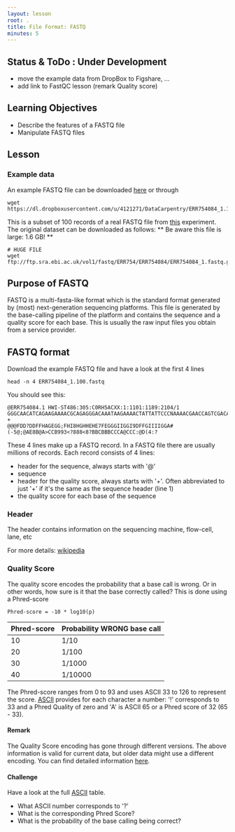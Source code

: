 ```yaml
---
layout: lesson
root: .
title: File Format: FASTQ
minutes: 5
---
```


## Status & ToDo : Under Development
    
* move the example data from DropBox to Figshare, ...
* add link to FastQC lesson (remark Quality score)

## Learning Objectives 

* Describe the features of a FASTQ file
* Manipulate FASTQ files

## Lesson 

### Example data

An example FASTQ file can be downloaded [here](https://dl.dropboxusercontent.com/u/4121271/DataCarpentry/ERR754084_1.100.fastq) or through 
    
```
wget https://dl.dropboxusercontent.com/u/4121271/DataCarpentry/ERR754084_1.100.fastq
```

This is a subset of 100 records of a real FASTQ file from [this](http://www.ebi.ac.uk/arrayexpress/experiments/E-MTAB-3279) experiment. The original dataset can be downloaded as follows: ** Be aware this file is large: 1.6 GB! **
    
```
# HUGE FILE
wget ftp://ftp.sra.ebi.ac.uk/vol1/fastq/ERR754/ERR754084/ERR754084_1.fastq.gz
```

## Purpose of FASTQ

FASTQ is a multi-fasta-like format which is the standard format generated by (most) next-generation sequencing platforms. This file is generated by the base-calling pipeline of the platform and contains the sequence and a quality score for each base. This is usually the raw input files you obtain from a service provider.

## FASTQ format

Download the example FASTQ file and have a look at the first 4 lines

```
head -n 4 ERR754084_1.100.fastq
```

You should see this:

    @ERR754084.1 HWI-ST486:305:C0RH5ACXX:1:1101:1189:2104/1 
    GGGCAACATCAGAAGAAAACGCAGAGGGACAAATAAGAAAACTATTATTCCCNAAAACGAACCAGTCGACACAACCAAAACCAAAATGAACAAGTCAGAGG
    +
    @@@FDD?DDFFHAGEGG;FHI8HGHHEHE7FEGGGIIGGI9DFFGIIIIGGA#(-5@;@AE8B@A>CCB993<?888<8?BBCBBBCCCA@CCC:@D(4:?

These 4 lines make up a FASTQ record. In a FASTQ file there are usually millions of records. Each record consists of 4 lines:
    
* header for the sequence, always starts with '@'
* sequence
* header for the quality score, always starts with '+'. Often abbreviated to just '+' if it's the same as the sequence header (line 1)
* the quality score for each base of the sequence

### Header

The header contains information on the sequencing machine, flow-cell, lane, etc

For more details: [wikipedia](https://en.wikipedia.org/wiki/FASTQ_format#Illumina_sequence_identifiers)

### Quality Score

The quality score encodes the probability that a base call is wrong. Or in other words, how sure is it that the base correctly called? This is done using a Phred-score

    Phred-score = -10 * log10(p)


| Phred-score | Probability WRONG base call |
|-------------|-------------|
| 10 | 1/10 |
| 20 | 1/100 |
| 30 | 1/1000 |
| 40 | 1/10000|

The Phred-score ranges from 0 to 93 and uses ASCII 33 to 126 to represent the score. [ASCII](http://www.asciitable.com) provides for each character a number: '!' corresponds to 33 and a Phred Quality of zero and 'A' is ASCII 65 or a Phred score of 32 (65 - 33).

#### Remark

The Quality Score encoding has gone through different versions. The above information is valid for current data, but older data might use a different encoding. You can find detailed information [here](https://en.wikipedia.org/wiki/FASTQ_format#Encoding).

#### Challenge

Have a look at the full [ASCII](http://www.asciitable.com) table. 

* What ASCII number corresponds to '?'
* What is the corresponding Phred Score?
* What is the probability of the base calling being correct?




